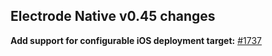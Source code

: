 ## Electrode Native v0.45 changes

**Add support for configurable iOS deployment target:** [#1737](https://github.com/electrode-io/electrode-native/pull/1737)
